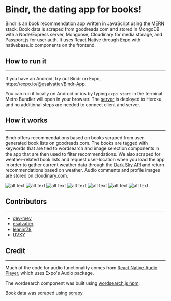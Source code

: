 # Bindr, the dating app for books!

Bindr is an book recommendation app written in JavaScript using the MERN stack. Book data is scraped from goodreads.com and stored in MongoDB with a Node/Express server, Mongoose, Cloudinary for media storage, and Passport.js for user auth. It uses React Native through Expo with nativebase.io components on the frontend. 

## How to run it
- - -
If you have an Android, try out Bindr on Expo, https://expo.io/@esalvatier/Bindr-App.

You can run it locally on Android or ios by typing `expo start` in the terminal. Metro Bundler will open in your browser. The [server](https://github.com/dev-mev/Bindr-Server) is deployed to Heroku, and no additional steps are needed to connect client and server.

## How it works
- - -
Bindr offers recommendations based on books scraped from user-generated book lists on goodreads.com. The books are tagged with keywords that are tied to wordsearch and image selection components in the app that are then used to filter recommendations. We also scraped for weather-related book lists and request user-location when you load the app in order to gather current weather data through the [Dark Sky API](https://darksky.net/dev) and return recommendations based on weather. Audio comments and profile images are stored on cloudinary.com. 

![alt text](assets/images/readme_images/word_highlight.PNG "wordsearch")
![alt text](assets/images/readme_images/picture_selection.PNG "picture selection")
![alt text](assets/images/readme_images/recommendations.PNG "recommendations")
![alt text](assets/images/readme_images/swipe.PNG "swipe")
![alt text](assets/images/readme_images/saved.PNG "saved")
![alt text](assets/images/readme_images/book_detail.PNG "book detail")
![alt text](assets/images/readme_images/comments.PNG "comments")

## Contributors
- - -
- [dev-mev](https://github.com/dev-mev)
- [esalvatier](https://github.com/esalvatier)
- [leannr78](https://github.com/leannr78)
- [UVXY](https://github.com/UVXY)

## Credit
- - -
Much of the code for audio functionality comes from [React Native Audio Player](https://github.com/getstream/react-native-audio-player), which uses Expo's Audio package.

The wordsearch component was built using [wordsearch.js npm](https://www.npmjs.com/package/wordsearch "wordsearch npm").

Book data was scraped using [scrapy](https://github.com/scrapy/scrapy).